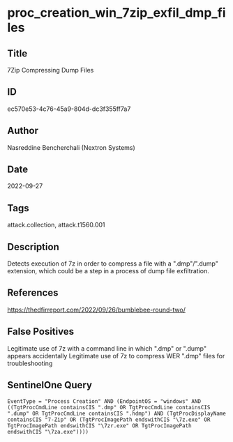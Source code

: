 # proc_creation_win_7zip_exfil_dmp_files

## Title
7Zip Compressing Dump Files

## ID
ec570e53-4c76-45a9-804d-dc3f355ff7a7

## Author
Nasreddine Bencherchali (Nextron Systems)

## Date
2022-09-27

## Tags
attack.collection, attack.t1560.001

## Description
Detects execution of 7z in order to compress a file with a ".dmp"/".dump" extension, which could be a step in a process of dump file exfiltration.

## References
https://thedfirreport.com/2022/09/26/bumblebee-round-two/

## False Positives
Legitimate use of 7z with a command line in which ".dmp" or ".dump" appears accidentally
Legitimate use of 7z to compress WER ".dmp" files for troubleshooting

## SentinelOne Query
```
EventType = "Process Creation" AND (EndpointOS = "windows" AND ((TgtProcCmdLine containsCIS ".dmp" OR TgtProcCmdLine containsCIS ".dump" OR TgtProcCmdLine containsCIS ".hdmp") AND (TgtProcDisplayName containsCIS "7-Zip" OR (TgtProcImagePath endswithCIS "\7z.exe" OR TgtProcImagePath endswithCIS "\7zr.exe" OR TgtProcImagePath endswithCIS "\7za.exe"))))

```